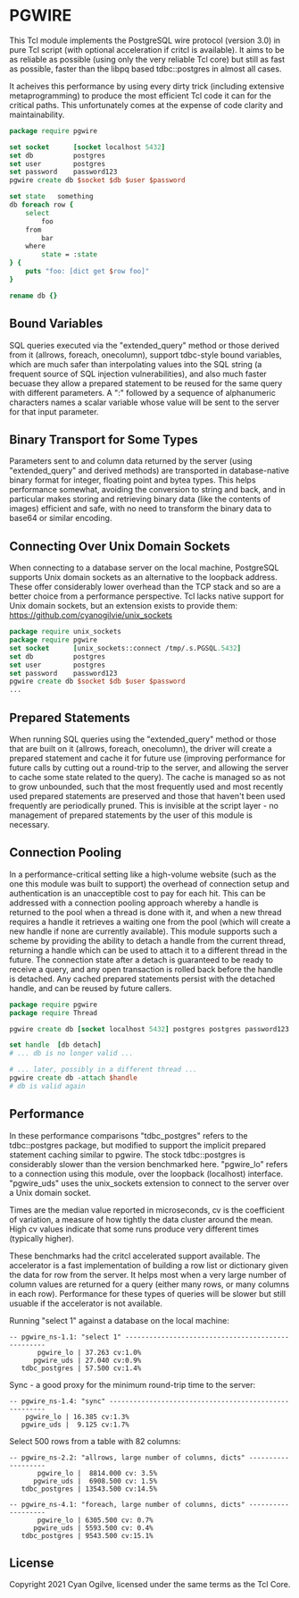PGWIRE
======

This Tcl module implements the PostgreSQL wire protocol (version 3.0) in pure
Tcl script (with optional acceleration if critcl is available).  It aims to be
as reliable as possible (using only the very reliable Tcl core) but still as
fast as possible, faster than the libpq based tdbc::postgres in almost all
cases.

It acheives this performance by using every dirty trick (including extensive
metaprogramming) to produce the most efficient Tcl code it can for the critical
paths.  This unfortunately comes at the expense of code clarity and
maintainability.

~~~tcl
package require pgwire

set socket		[socket localhost 5432]
set db			postgres
set user		postgres
set password	password123
pgwire create db $socket $db $user $password

set state	something
db foreach row {
	select
		foo
	from
		bar
	where
		state = :state
} {
	puts "foo: [dict get $row foo]"
}

rename db {}
~~~

Bound Variables
---------------

SQL queries executed via the "extended_query" method or those derived from it
(allrows, foreach, onecolumn), support tdbc-style bound variables, which are
much safer than interpolating values into the SQL string (a frequent source of
SQL injection vulnerabilities), and also much faster becuase they allow a
prepared statement to be reused for the same query with different parameters.
A ":" followed by a sequence of alphanumeric characters names a scalar variable
whose value will be sent to the server for that input parameter.

Binary Transport for Some Types
-------------------------------

Parameters sent to and column data returned by the server (using
"extended_query" and derived methods) are transported in database-native binary
format for integer, floating point and bytea types.  This helps performance
somewhat, avoiding the conversion to string and back, and in particular makes
storing and retrieving binary data (like the contents of images) efficient and
safe, with no need to transform the binary data to base64 or similar encoding.

Connecting Over Unix Domain Sockets
-----------------------------------

When connecting to a database server on the local machine, PostgreSQL supports
Unix domain sockets as an alternative to the loopback address.  These offer
considerably lower overhead than the TCP stack and so are a better choice
from a performance perspective.  Tcl lacks native support for Unix domain sockets,
but an extension exists to provide them: https://github.com/cyanogilvie/unix_sockets

~~~tcl
package require unix_sockets
package require pgwire
set socket		[unix_sockets::connect /tmp/.s.PGSQL.5432]
set db			postgres
set user		postgres
set password	password123
pgwire create db $socket $db $user $password
...
~~~

Prepared Statements
-------------------

When running SQL queries using the "extended_query" method or those that are
built on it (allrows, foreach, onecolumn), the driver will create a prepared
statement and cache it for future use (improving performance for future calls
by cutting out a round-trip to the server, and allowing the server to cache
some state related to the query).  The cache is managed so as not to grow
unbounded, such that the most frequently used and most recently used prepared
statements are preserved and those that haven't been used frequently are
periodically pruned.  This is invisible at the script layer - no management
of prepared statements by the user of this module is necessary.

Connection Pooling
------------------

In a performance-critical setting like a high-volume website (such as the one
this module was built to support) the overhead of connection setup and
authentication is an unacceptible cost to pay for each hit.  This can be
addressed with a connection pooling approach whereby a handle is returned to
the pool when a thread is done with it, and when a new thread requires a handle
it retrieves a waiting one from the pool (which will create a new handle if
none are currently available).  This module supports such a scheme by providing
the ability to detach a handle from the current thread, returning a handle
which can be used to attach it to a different thread in the future.  The
connection state after a detach is guaranteed to be ready to receive a query,
and any open transaction is rolled back before the handle is detached.  Any
cached prepared statements persist with the detached handle, and can be reused
by future callers.

~~~tcl
package require pgwire
package require Thread

pgwire create db [socket localhost 5432] postgres postgres password123

set handle	[db detach]
# ... db is no longer valid ...

# ... later, possibly in a different thread ...
pgwire create db -attach $handle
# db is valid again
~~~

Performance
-----------

In these performance comparisons "tdbc_postgres" refers to the tdbc::postgres
package, but modified to support the implicit prepared statement caching
similar to pgwire.  The stock tdbc::postgres is considerably slower than the
version benchmarked here.  "pgwire_lo" refers to a connection using this
module, over the loopback (localhost) interface.  "pgwire_uds" uses the
unix_sockets extension to connect to the server over a Unix domain socket.

Times are the median value reported in microseconds, cv is the coefficient of
variation, a measure of how tightly the data cluster around the mean.  High
cv values indicate that some runs produce very different times (typically higher).

These benchmarks had the critcl accelerated support available.  The accelerator
is a fast implementation of building a row list or dictionary given the data
for row from the server.  It helps most when a very large number of column
values are returned for a query (either many rows, or many columns in each
row).  Performance for these types of queries will be slower but still usuable
if the accelerator is not available.

Running "select 1" against a database on the local machine:
~~~
-- pgwire_ns-1.1: "select 1" --------------------------------------------------
       pgwire_lo | 37.263 cv:1.0%
      pgwire_uds | 27.040 cv:0.9%
   tdbc_postgres | 57.500 cv:1.4%
~~~

Sync - a good proxy for the minimum round-trip time to the server:
~~~
-- pgwire_ns-1.4: "sync" ------------------------------------------------------
    pgwire_lo | 16.385 cv:1.3%
   pgwire_uds |  9.125 cv:1.7%
~~~

Select 500 rows from a table with 82 columns:
~~~
-- pgwire_ns-2.2: "allrows, large number of columns, dicts" -------------------
       pgwire_lo |  8814.000 cv: 3.5%
      pgwire_uds |  6908.500 cv: 1.5%
   tdbc_postgres | 13543.500 cv:14.5%

-- pgwire_ns-4.1: "foreach, large number of columns, dicts" -------------------
       pgwire_lo | 6305.500 cv: 0.7%
      pgwire_uds | 5593.500 cv: 0.4%
   tdbc_postgres | 9543.500 cv:15.1%
~~~

License
-------

Copyright 2021 Cyan Ogilve, licensed under the same terms as the Tcl Core.

